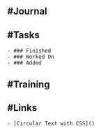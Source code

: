 ## #Journal
## #Tasks
	- ### Finished
	- ### Worked On
	- ### Added
## #Training
## #Links
	- [Circular Text with CSS]()